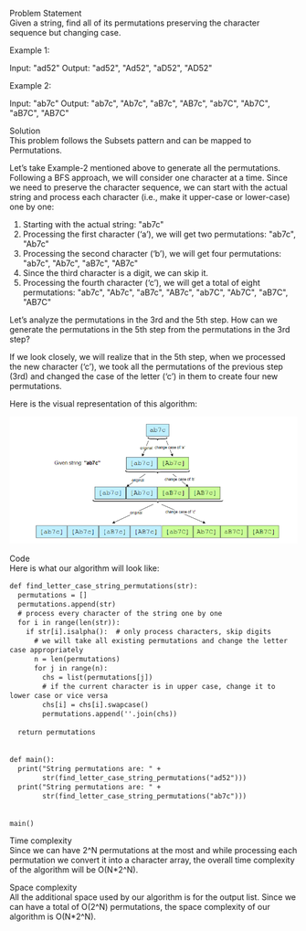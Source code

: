 Problem Statement \
Given a string, find all of its permutations preserving the character sequence but changing case.

Example 1:

Input: "ad52"
Output: "ad52", "Ad52", "aD52", "AD52" 

Example 2:

Input: "ab7c"
Output: "ab7c", "Ab7c", "aB7c", "AB7c", "ab7C", "Ab7C", "aB7C", "AB7C"

Solution \
This problem follows the Subsets pattern and can be mapped to Permutations.

Let’s take Example-2 mentioned above to generate all the permutations. Following a BFS approach, we will consider one character at a time. Since we need to preserve the character sequence, we can start with the actual string and process each character (i.e., make it upper-case or lower-case) one by one:

1. Starting with the actual string: "ab7c"
2. Processing the first character (‘a’), we will get two permutations: "ab7c", "Ab7c"
3. Processing the second character (‘b’), we will get four permutations: "ab7c", "Ab7c", "aB7c", "AB7c"
4. Since the third character is a digit, we can skip it.
5. Processing the fourth character (‘c’), we will get a total of eight permutations: "ab7c", "Ab7c", "aB7c", "AB7c", "ab7C", "Ab7C", "aB7C", "AB7C"

Let’s analyze the permutations in the 3rd and the 5th step. How can we generate the permutations in the 5th step from the permutations in the 3rd step?

If we look closely, we will realize that in the 5th step, when we processed the new character (‘c’), we took all the permutations of the previous step (3rd) and changed the case of the letter (‘c’) in them to create four new permutations.

Here is the visual representation of this algorithm:

![alt text](pics1/1004.PNG?raw=true)
 
Code \
Here is what our algorithm will look like:
```
def find_letter_case_string_permutations(str):
  permutations = []
  permutations.append(str)
  # process every character of the string one by one
  for i in range(len(str)):
    if str[i].isalpha():  # only process characters, skip digits
      # we will take all existing permutations and change the letter case appropriately
      n = len(permutations)
      for j in range(n):
        chs = list(permutations[j])
        # if the current character is in upper case, change it to lower case or vice versa
        chs[i] = chs[i].swapcase()
        permutations.append(''.join(chs))

  return permutations


def main():
  print("String permutations are: " +
        str(find_letter_case_string_permutations("ad52")))
  print("String permutations are: " +
        str(find_letter_case_string_permutations("ab7c")))


main()
```

Time complexity \
Since we can have 2^N permutations at the most and while processing each permutation we convert it into a character array, the overall time complexity of the algorithm will be O(N*2^N).

Space complexity \
All the additional space used by our algorithm is for the output list. Since we can have a total of O(2^N) permutations, the space complexity of our algorithm is O(N*2^N).
